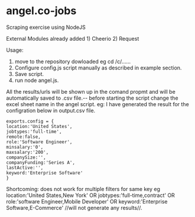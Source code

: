 angel.co-jobs
=============

Scraping exercise using NodeJS

External Modules already added 1) Cheerio 2) Request



Usage:

1) move to the repository dowloaded eg cd /c/......
2) Configure config.js script manually as described in example section.
3) Save script.
4) run node angel.js.

All the results/urls will be shown up in the comand propmt and will be automatically saved to .csv file.--
before starting the script change the excel sheet name in the angel script.
eg: I have generated the result for the configration below in output.csv file.

```
exports.config = {
location:'United States',
jobtypes:'full-time', 
remote:false,
role:'Software Engineer',
minsalary:'0',
maxsalary:'200',
companySize:'',
companyFunding:'Series A',
lastActive:'',
keyword:'Enterprise Software'
}

```
Shortcoming: does not work for multiple filters for same key eg 
location:'United States,New York' OR
jobtypes:'full-time,contract' OR
role:'software Engineer,Mobile Developer' OR
keyword:'Enterprise Software,E-Commerce' //will not generate any results//.



 



